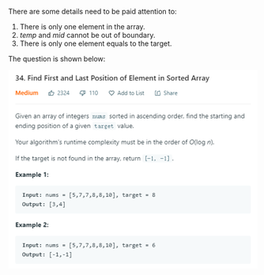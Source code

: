 There are some details need to be paid attention to: 

  1. There is only one element in the array.
  2. *temp* and *mid* cannot be out of boundary.
  3. There is only one element equals to the target.

The question is shown below:

![img](https://github.com/MingCheng991129/Solutions-to-Leetcode-Problems/blob/master/34.%20Find%20First%20and%20Last%20Position%20of%20Element%20in%20Sorted%20Array/question.png)
